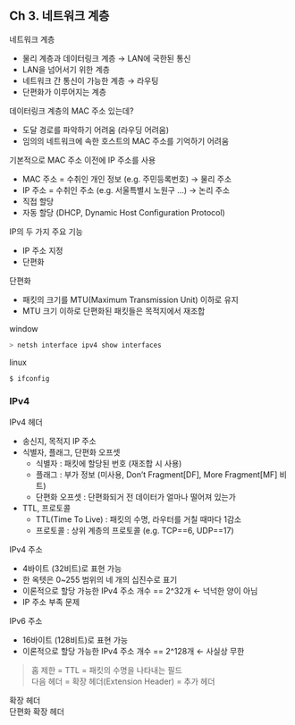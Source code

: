 ## Ch 3. 네트워크 계층

네트워크 계층
- 물리 계층과 데이터링크 계층 → LAN에 국한된 통신
- LAN을 넘어서기 위한 계층
- 네트워크 간 통신이 가능한 계층 → 라우팅
- 단편화가 이루어지는 계층

데이터링크 계층의 MAC 주소 있는데?
- 도달 경로를 파악하기 어려움 (라우딩 어려움)
- 임의의 네트워크에 속한 호스트의 MAC 주소를 기억하기 어려움

기본적으로 MAC 주소 이전에 IP 주소를 사용
- MAC 주소 = 수취인 개인 정보 (e.g. 주민등록번호) → 물리 주소
- IP 주소 = 수취인 주소 (e.g. 서울특별시 노원구 …) → 논리 주소
- 직접 할당
- 자동 할당 (DHCP, Dynamic Host Configuration Protocol)

IP의 두 가지 주요 기능
- IP 주소 지정
- 단편화

단편화
- 패킷의 크기를 MTU(Maximum Transmission Unit) 이하로 유지
- MTU 크기 이하로 단편화된 패킷들은 목적지에서 재조합

window
```bash
> netsh interface ipv4 show interfaces
```

linux
```bash
$ ifconfig
```

### IPv4

IPv4 헤더
- 송신지, 목적지 IP 주소
- 식별자, 플래그, 단편화 오프셋
    - 식별자 : 패킷에 할당된 번호 (재조합 시 사용)
    - 플래그 : 부가 정보 (미사용, Don’t Fragment[DF], More Fragment[MF] 비트)
    - 단편화 오프셋 : 단편화되거 전 데이터가 얼마나 떨어져 있는가
- TTL, 프로토콜
  - TTL(Time To Live) : 패킷의 수명, 라우터를 거칠 때마다 1감소
  - 프로토콜 : 상위 계층의 프로토콜 (e.g. TCP==6, UDP==17)

IPv4 주소
- 4바이트 (32비트)로 표현 가능
- 한 옥텟은 0~255 범위의 네 개의 십진수로 표기
- 이론적으로 할당 가능한 IPv4 주소 개수 == 2^32개 ← 넉넉한 양이 아님
- IP 주소 부족 문제

IPv6 주소
- 16바이트 (128비트)로 표현 가능
- 이론적으로 할당 가능한 IPv4 주소 개수 == 2^128개 ← 사실상 무한

> 홉 제한 = TTL = 패킷의 수명을 나타내는 필드<br>
> 다음 헤더 = 확장 헤더(Extension Header) = 추가 헤더

확장 헤더<br>
단편화 확장 헤더